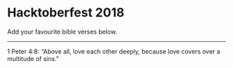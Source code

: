 # Hacktoberfest 2018 

Add your favourite bible verses below.

----
1 Peter 4:8: “Above all, love each other deeply, because love covers over a multitude of sins."
